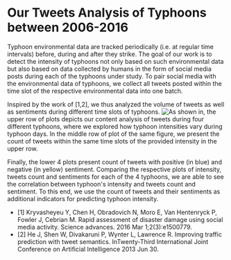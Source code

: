 # Our Tweets Analysis of Typhoons between 2006-2016
Typhoon environmental data are tracked periodically (i.e. at regular time intervals) before, during and after they strike.
The goal of our work is to detect the intensity of typhoons not only based on such environmental data but also based on data collected by humans in the form of social media posts during each of the typhoons under study.
To pair social media with the environmental data of typhoons, we collect all tweets posted within the time slot of the respective environmental data into one batch. 

Inspired by the work of [1,2], we thus analyzed the volume of tweets as well as sentiments during different time slots of typhoons. ![As shown in](/media/2018/08/kitten.jpg "Tweets Analysis During Typhoons"), the upper row of plots depicts our content analysis of tweets during four different typhoons,
where we explored how typhoon intensities vary during typhoon days.
In the middle row of plot of the same figure, we present the count of tweets within the same time slots of the provided intensity in the upper row.

Finally, the lower 4 plots present count of tweets with  positive (in blue) and negative (in yellow) sentiment. 
Comparing the respective plots of intensity, tweets count and sentiments for each of the 4 typhoons, we are able to see the correlation between typhoon's intensity and tweets count and sentiment. To this end, we use the count of tweets and their sentiments as additional indicators for predicting typhoon intensity. 

+ [1] Kryvasheyeu Y, Chen H, Obradovich N, Moro E, Van Hentenryck P, Fowler J, Cebrian M. Rapid assessment of disaster damage using social media activity. Science advances. 2016 Mar 1;2(3):e1500779.
+ [2] He J, Shen W, Divakaruni P, Wynter L, Lawrence R. Improving traffic prediction with tweet semantics. InTwenty-Third International Joint Conference on Artificial Intelligence 2013 Jun 30.
